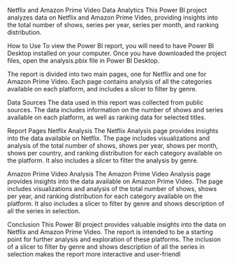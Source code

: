 Netflix and Amazon Prime Video Data Analytics
This Power BI project analyzes data on Netflix and Amazon Prime Video, providing insights into the total number of shows, series per year, series per month, and ranking distribution.

How to Use
To view the Power BI report, you will need to have Power BI Desktop installed on your computer. Once you have downloaded the project files, open the analysis.pbix file in Power BI Desktop.

The report is divided into two main pages, one for Netflix and one for Amazon Prime Video. Each page contains analysis of all the categories available on each platform, and includes a slicer to filter by genre.

Data Sources
The data used in this report was collected from public sources. The data includes information on the number of shows and series available on each platform, as well as ranking data for selected titles.

Report Pages
Netflix Analysis
The Netflix Analysis page provides insights into the data available on Netflix. The page includes visualizations and analysis of the total number of shows, shows per year, shows per month, shows per country, and ranking distribution for each category available on the platform. It also includes a slicer to filter the analysis  by genre. 

Amazon Prime Video Analysis
The Amazon Prime Video Analysis page provides insights into the data available on Amazon Prime Video. The page includes visualizations and analysis of the total number of shows, shows per year, and ranking distribution for each category available on the platform. It also includes a slicer to filter by genre and shows description of all the series in selection.

Conclusion
This Power BI project provides valuable insights into the data on Netflix and Amazon Prime Video. The report is intended to be a starting point for further analysis and exploration of these platforms. The inclusion of a slicer to filter by genre and shows description of all the series in selection makes the report more interactive and user-friendl
